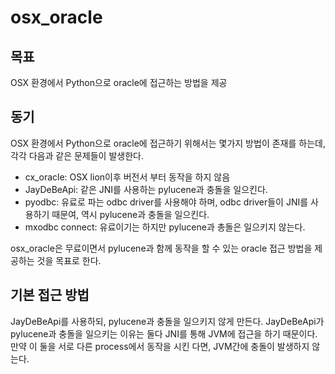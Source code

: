 osx_oracle
==========

## 목표

OSX 환경에서 Python으로 oracle에 접근하는 방법을 제공

## 동기

OSX 환경에서 Python으로 oracle에 접근하기 위해서는 몇가지 방법이 존재를 하는데, 각각 다음과 같은 문제들이 발생한다.

* cx_oracle: OSX lion이후 버전서 부터 동작을 하지 않음
* JayDeBeApi: 같은 JNI를 사용하는 pylucene과 충돌을 일으킨다.
* pyodbc: 유료로 파는 odbc driver를 사용해야 하며, odbc driver들이 JNI를 사용하기 때문여, 역시 pylucene과 충돌을 일으킨다.
* mxodbc connect: 유료이기는 하지만 pylucene과 총돌은 일으키지 않는다.

osx_oracle은 무료이면서 pylucene과 함께 동작을 할 수 있는 oracle 접근 방법을 제공하는 것을 목표로 한다.

## 기본 접근 방법

JayDeBeApi를 사용하되, pylucene과 충돌을 일으키지 않게 만든다. JayDeBeApi가 pylucene과 충돌을 일으키는 이유는 둘다 JNI를 통해 JVM에 접근을 하기 때문이다. 만약 이 둘을 서로 다른 process에서 동작을 시킨 다면, JVM간에 충돌이 발생하지 않는다.
